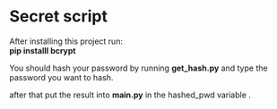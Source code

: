 <h1>Secret script</h1>
<p>After installing this project run:  </br>
<strong>pip installl bcrypt</strong>
</p>
<p>You should hash your password by running <strong>get_hash.py</strong> and type the password you want to hash.</p>
<p>after that put the result into <strong>main.py</strong> in the hashed_pwd variable .</p>
